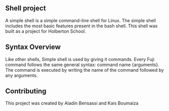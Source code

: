 ## Shell project
A simple shell is a simple command-line shell for Linux. The simple shell includes the most basic features present in the bash shell. This shell was built as a project for Holberton School.

## Syntax Overview
Like other shells, Simple shell is used by giving it commands. Every Fuji command follows the same general syntax: command name {arguments}. The command is executed by writing the name of the command followed by any arguments.

## Contributing
This project was created by Aladin Bensassi and Kais Boumaiza
